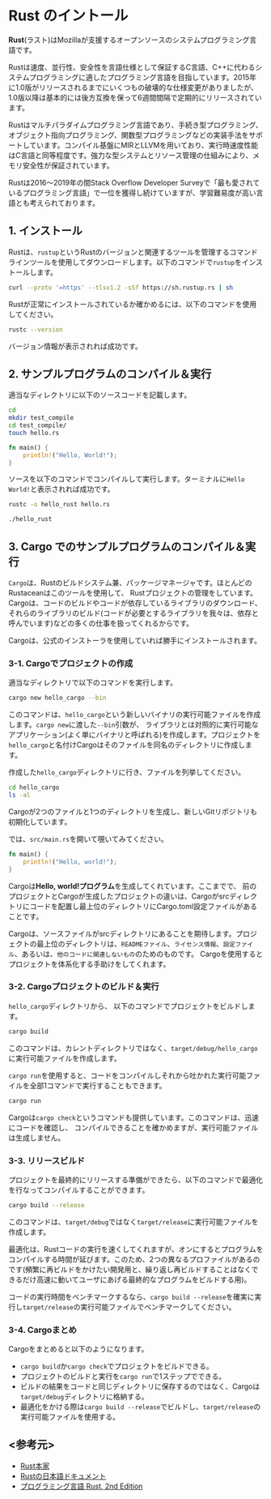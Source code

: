 # Rust のイントール

**Rust**(ラスト)はMozillaが支援するオープンソースのシステムプログラミング言語です。

Rustは速度、並行性、安全性を言語仕様として保証するC言語、C++に代わるシステムプログラミングに適したプログラミング言語を目指しています。2015年に1.0版がリリースされるまでにいくつもの破壊的な仕様変更がありましたが、1.0版以降は基本的には後方互換を保って6週間間隔で定期的にリリースされています。

Rustはマルチパラダイムプログラミング言語であり、手続き型プログラミング、オブジェクト指向プログラミング、関数型プログラミングなどの実装手法をサポートしています。コンパイル基盤にMIRとLLVMを用いており、実行時速度性能はC言語と同等程度です。強力な型システムとリソース管理の仕組みにより、メモリ安全性が保証されています。

Rustは2016〜2019年の間Stack Overflow Developer Surveyで「最も愛されているプログラミング言語」で一位を獲得し続けていますが、学習難易度が高い言語とも考えられております。

## 1. インストール

Rustは、`rustup`というRustのバージョンと関連するツールを管理するコマンドラインツールを使用してダウンロードします。以下のコマンドで`rustup`をインストールします。

```bash
curl --proto '=https' --tlsv1.2 -sSf https://sh.rustup.rs | sh
```

Rustが正常にインストールされているか確かめるには、以下のコマンドを使用してください。

```bash
rustc --version
```

バージョン情報が表示されれば成功です。

## 2. サンプルプログラムのコンパイル＆実行

適当なディレクトリに以下のソースコードを記載します。

```bash
cd
mkdir test_compile
cd test_compile/
touch hello.rs
```

```rust
fn main() {
    println!("Hello, World!");
}
```

ソースを以下のコマンドでコンパイルして実行します。ターミナルに`Hello World!`と表示されれば成功です。

```bash
rustc -o hello_rust hello.rs

./hello_rust
```

## 3. Cargo でのサンプルプログラムのコンパイル＆実行

`Cargo`は、Rustのビルドシステム兼、パッケージマネージャです。ほとんどのRustaceanはこのツールを使用して、 Rustプロジェクトの管理をしています。Cargoは、コードのビルドやコードが依存しているライブラリのダウンロード、 それらのライブラリのビルド(コードが必要とするライブラリを我々は、依存と呼んでいます)などの多くの仕事を扱ってくれるからです。

Cargoは、公式のインストーラを使用していれば勝手にインストールされます。

### 3-1. Cargoでプロジェクトの作成

適当なディレクトリで以下のコマンドを実行します。

```bash
cargo new hello_cargo --bin
```

このコマンドは、`hello_cargo`という新しいバイナリの実行可能ファイルを作成します。`cargo new`に渡した`--bin`引数が、 ライブラリとは対照的に実行可能なアプリケーション(よく単にバイナリと呼ばれる)を作成します。プロジェクトを`hello_cargo`と名付けCargoはそのファイルを同名のディレクトリに作成します。

作成した`hello_cargo`ディレクトリに行き、ファイルを列挙してください。

```bash
cd hello_cargo
ls -al
```

Cargoが2つのファイルと1つのディレクトリを生成し、新しいGitリポジトリも初期化しています。

では、`src/main.rs`を開いて覗いてみてください。

```rust
fn main() {
    println!("Hello, world!");
}
```

Cargoは**Hello, world!プログラム**を生成してくれています。ここまでで、 前のプロジェクトとCargoが生成したプロジェクトの違いは、Cargoがsrcディレクトリにコードを配置し最上位のディレクトリにCargo.toml設定ファイルがあることです。

Cargoは、ソースファイルがsrcディレクトリにあることを期待します。プロジェクトの最上位のディレクトリは、`READMEファイル`、`ライセンス情報`、`設定ファイル`、あるいは、`他のコードに関連しないもの`のためのものです。 Cargoを使用するとプロジェクトを体系化する手助けをしてくれます。

### 3-2. Cargoプロジェクトのビルド＆実行

`hello_cargo`ディレクトリから、 以下のコマンドでプロジェクトをビルドします。

```bash
cargo build
```

このコマンドは、カレントディレクトリではなく、`target/debug/hello_cargo`に実行可能ファイルを作成します。

`cargo run`を使用すると、コードをコンパイルしそれから吐かれた実行可能ファイルを全部1コマンドで実行することもできます。

```bash
cargo run
```

Cargoは`cargo check`というコマンドも提供しています。このコマンドは、迅速にコードを確認し、 コンパイルできることを確かめますが、実行可能ファイルは生成しません。

### 3-3. リリースビルド

プロジェクトを最終的にリリースする準備ができたら、以下のコマンドで最適化を行なってコンパイルすることができます。

```bash
cargo build --release
```

このコマンドは、`target/debug`ではなく`target/release`に実行可能ファイルを作成します。

最適化は、Rustコードの実行を速くしてくれますが、オンにするとプログラムをコンパイルする時間が延びます。このため、2つの異なるプロファイルがあるのです(頻繁に再ビルドをかけたい開発用と、繰り返し再ビルドすることはなくできるだけ高速に動いてユーザにあげる最終的なプログラムをビルドする用)。

コードの実行時間をベンチマークするなら、`cargo build --release`を確実に実行し`target/release`の実行可能ファイルでベンチマークしてください。

### 3-4. Cargoまとめ

Cargoをまとめると以下のようになります。

- `cargo build`か`cargo check`でプロジェクトをビルドできる。
- プロジェクトのビルドと実行を`cargo run`で1ステップでできる。
- ビルドの結果をコードと同じディレクトリに保存するのではなく、Cargoは`target/debug`ディレクトリに格納する。
- 最適化をかける際は`cargo build --release`でビルドし、`target/release`の実行可能ファイルを使用する。

## <参考元>

- [Rust本家](https://www.rust-lang.org/)
- [Rustの日本語ドキュメント](https://doc.rust-jp.rs/)
- [プログラミング言語 Rust, 2nd Edition](https://doc.rust-jp.rs/book/second-edition/)
